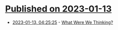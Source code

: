 # [Published on 2023-01-13](index.md)

* [2023-01-13, 04:25:25](https://news.ycombinator.com/item?id=34363936) - [What Were We Thinking?](https://www.commonwealmagazine.org/what-were-we-thinking)
